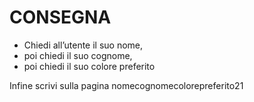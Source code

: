 # CONSEGNA

- Chiedi all’utente il suo nome,
- poi chiedi il suo cognome,
- poi chiedi il suo colore preferito

Infine scrivi sulla pagina nomecognomecolorepreferito21
